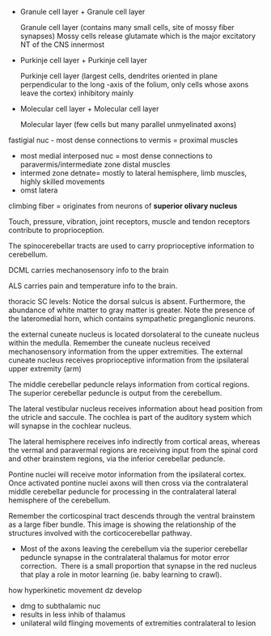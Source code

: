 - Granule cell layer + Granule cell layer
    
    Granule cell layer (contains many small cells, site of mossy fiber synapses)
    Mossy cells release glutamate which is the major excitatory NT of the CNS
    innermost 
    
- Purkinje cell layer + Purkinje cell layer
    
    Purkinje cell layer (largest cells, dendrites oriented in plane perpendicular to the long -axis of the folium, only cells whose axons leave the cortex)
    inhibitory mainly 
    
- Molecular cell layer + Molecular cell layer
    
    Molecular layer (few cells but many parallel unmyelinated axons)

fastigial nuc - most dense connections to vermis = proximal muscles
- most medial 
interposed nuc = most dense connections to paravermis/intermediate zone distal muscles
- intermed zone 
detnate= mostly to lateral hemisphere, limb muscles, highly skilled movements 
- omst latera 

climbing fiber = originates from neurons of **superior olivary nucleus**

Touch, pressure, vibration, joint receptors, muscle and tendon receptors contribute to proprioception.

The spinocerebellar tracts are used to carry  proprioceptive information to cerebellum. 

DCML carries mechanosensory info to the brain 

ALS carries pain and temperature info to the brain.

thoracic SC levels: Notice the dorsal sulcus is absent. Furthermore, the abundance of white matter to gray matter is greater. Note the presence of the lateromedial horn, which contains sympathetic preganglionic neurons.

the external cuneate nucleus is located dorsolateral to the cuneate nucleus within the medulla. Remember the cuneate nucleus received mechanosensory information from the upper extremities.
The external cuneate nucleus receives proprioceptive information from the ipsilateral upper extremity (arm)

The middle cerebellar peduncle relays information from cortical regions. The superior cerebellar peduncle is output from the cerebellum.

The lateral vestibular nucleus receives information about head position from the utricle and saccule. The cochlea is part of the auditory system which will synapse in the cochlear nucleus.

The lateral hemisphere receives info indirectly from cortical areas, whereas the vermal and paravermal regions are receiving input from the spinal cord and other brainstem regions, via the inferior cerebellar peduncle.

Pontine nuclei will receive motor information from the ipsilateral cortex. Once activated pontine nuclei axons will then cross via the contralateral middle cerebellar peduncle for processing in the contralateral lateral hemisphere of the cerebellum.

Remember the corticospinal tract descends through the ventral brainstem as a large fiber bundle. This image is showing the relationship of the structures involved with the corticocerebellar pathway.
- Most of the axons leaving the cerebellum via the superior cerebellar peduncle synapse in the contralateral thalamus for motor error correction.  There is a small proportion that synapse in the red nucleus that play a role in motor learning (ie. baby learning to crawl).

how hyperkinetic movement dz develop
- dmg to subthalamic nuc 
- results in less inhib of thalamus 
- unilateral wild flinging movements of extremities contralateral to lesion 